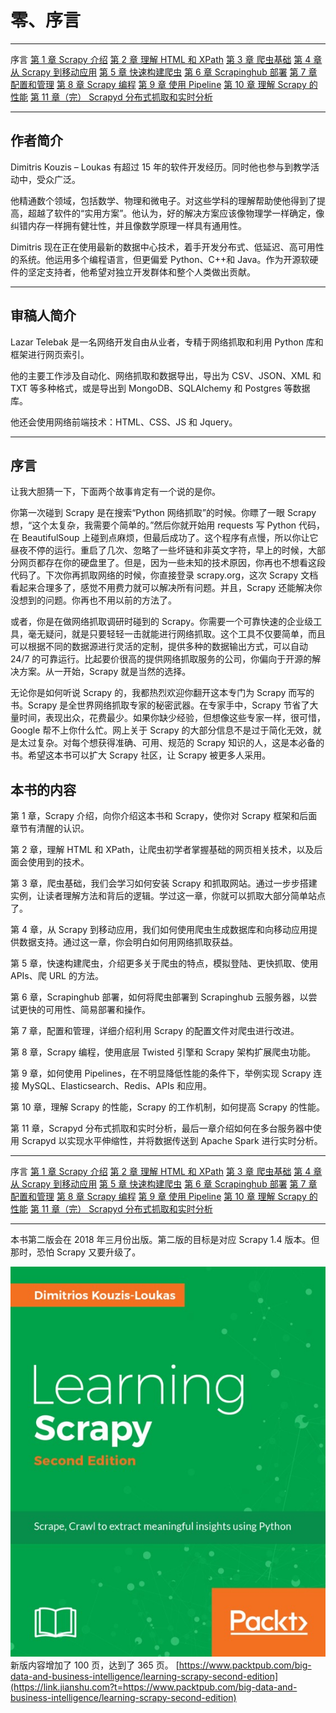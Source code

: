 # 零、序言

* * *

序言
[第 1 章 Scrapy 介绍](https://www.jianshu.com/p/b807653e97bb)
[第 2 章 理解 HTML 和 XPath](https://www.jianshu.com/p/90c2c25f0c41)
[第 3 章 爬虫基础](https://www.jianshu.com/p/6ebb898841bc)
[第 4 章 从 Scrapy 到移动应用](https://www.jianshu.com/p/4156e757557f)
[第 5 章 快速构建爬虫](https://www.jianshu.com/p/9d1e00dc40e4)
[第 6 章 Scrapinghub 部署](https://www.jianshu.com/p/441fa74d7aad)
[第 7 章 配置和管理](https://www.jianshu.com/p/674de4eacf15)
[第 8 章 Scrapy 编程](https://www.jianshu.com/p/545d07702e7f)
[第 9 章 使用 Pipeline](https://www.jianshu.com/p/e0287e773d28)
[第 10 章 理解 Scrapy 的性能](https://www.jianshu.com/p/e9710002cb4e)
[第 11 章（完） Scrapyd 分布式抓取和实时分析](https://www.jianshu.com/p/cfca4b7e62f4)

* * *

## 作者简介

Dimitris Kouzis – Loukas 有超过 15 年的软件开发经历。同时他也参与到教学活动中，受众广泛。

他精通数个领域，包括数学、物理和微电子。对这些学科的理解帮助使他得到了提高，超越了软件的“实用方案”。他认为，好的解决方案应该像物理学一样确定，像纠错内存一样拥有健壮性，并且像数学原理一样具有通用性。

Dimitris 现在正在使用最新的数据中心技术，着手开发分布式、低延迟、高可用性的系统。他运用多个编程语言，但更偏爱 Python、C++和 Java。作为开源软硬件的坚定支持者，他希望对独立开发群体和整个人类做出贡献。

* * *

## 审稿人简介

Lazar Telebak 是一名网络开发自由从业者，专精于网络抓取和利用 Python 库和框架进行网页索引。

他的主要工作涉及自动化、网络抓取和数据导出，导出为 CSV、JSON、XML 和 TXT 等多种格式，或是导出到 MongoDB、SQLAlchemy 和 Postgres 等数据库。

他还会使用网络前端技术：HTML、CSS、JS 和 Jquery。

* * *

## 序言

让我大胆猜一下，下面两个故事肯定有一个说的是你。

你第一次碰到 Scrapy 是在搜索“Python 网络抓取”的时候。你瞟了一眼 Scrapy 想，“这个太复杂，我需要个简单的。”然后你就开始用 requests 写 Python 代码，在 BeautifulSoup 上碰到点麻烦，但最后成功了。这个程序有点慢，所以你让它昼夜不停的运行。重启了几次、忽略了一些坏链和非英文字符，早上的时候，大部分网页都存在你的硬盘里了。但是，因为一些未知的技术原因，你再也不想看这段代码了。下次你再抓取网络的时候，你直接登录 scrapy.org，这次 Scrapy 文档看起来合理多了，感觉不用费力就可以解决所有问题。并且，Scrapy 还能解决你没想到的问题。你再也不用以前的方法了。

或者，你是在做网络抓取调研时碰到的 Scrapy。你需要一个可靠快速的企业级工具，毫无疑问，就是只要轻轻一击就能进行网络抓取。这个工具不仅要简单，而且可以根据不同的数据源进行灵活的定制，提供多种的数据输出方式，可以自动 24/7 的可靠运行。比起要价很高的提供网络抓取服务的公司，你偏向于开源的解决方案。从一开始，Scrapy 就是当然的选择。

无论你是如何听说 Scrapy 的，我都热烈欢迎你翻开这本专门为 Scrapy 而写的书。Scrapy 是全世界网络抓取专家的秘密武器。在专家手中，Scrapy 节省了大量时间，表现出众，花费最少。如果你缺少经验，但想像这些专家一样，很可惜，Google 帮不上你什么忙。网上关于 Scrapy 的大部分信息不是过于简化无效，就是太过复杂。对每个想获得准确、可用、规范的 Scrapy 知识的人，这是本必备的书。希望这本书可以扩大 Scrapy 社区，让 Scrapy 被更多人采用。

## 本书的内容

第 1 章，Scrapy 介绍，向你介绍这本书和 Scrapy，使你对 Scrapy 框架和后面章节有清醒的认识。

第 2 章，理解 HTML 和 XPath，让爬虫初学者掌握基础的网页相关技术，以及后面会使用到的技术。

第 3 章，爬虫基础，我们会学习如何安装 Scrapy 和抓取网站。通过一步步搭建实例，让读者理解方法和背后的逻辑。学过这一章，你就可以抓取大部分简单站点了。

第 4 章，从 Scrapy 到移动应用，我们如何使用爬虫生成数据库和向移动应用提供数据支持。通过这一章，你会明白如何用网络抓取获益。

第 5 章，快速构建爬虫，介绍更多关于爬虫的特点，模拟登陆、更快抓取、使用 APIs、爬 URL 的方法。

第 6 章，Scrapinghub 部署，如何将爬虫部署到 Scrapinghub 云服务器，以尝试更快的可用性、简易部署和操作。

第 7 章，配置和管理，详细介绍利用 Scrapy 的配置文件对爬虫进行改进。

第 8 章，Scrapy 编程，使用底层 Twisted 引擎和 Scrapy 架构扩展爬虫功能。

第 9 章，如何使用 Pipelines，在不明显降低性能的条件下，举例实现 Scrapy 连接 MySQL、Elasticsearch、Redis、APIs 和应用。

第 10 章，理解 Scrapy 的性能，Scrapy 的工作机制，如何提高 Scrapy 的性能。

第 11 章，Scrapyd 分布式抓取和实时分析，最后一章介绍如何在多台服务器中使用 Scrapyd 以实现水平伸缩性，并将数据传送到 Apache Spark 进行实时分析。

* * *

序言
[第 1 章 Scrapy 介绍](https://www.jianshu.com/p/b807653e97bb)
[第 2 章 理解 HTML 和 XPath](https://www.jianshu.com/p/90c2c25f0c41)
[第 3 章 爬虫基础](https://www.jianshu.com/p/6ebb898841bc)
[第 4 章 从 Scrapy 到移动应用](https://www.jianshu.com/p/4156e757557f)
[第 5 章 快速构建爬虫](https://www.jianshu.com/p/9d1e00dc40e4)
[第 6 章 Scrapinghub 部署](https://www.jianshu.com/p/441fa74d7aad)
[第 7 章 配置和管理](https://www.jianshu.com/p/674de4eacf15)
[第 8 章 Scrapy 编程](https://www.jianshu.com/p/545d07702e7f)
[第 9 章 使用 Pipeline](https://www.jianshu.com/p/e0287e773d28)
[第 10 章 理解 Scrapy 的性能](https://www.jianshu.com/p/e9710002cb4e)
[第 11 章（完） Scrapyd 分布式抓取和实时分析](https://www.jianshu.com/p/cfca4b7e62f4)

* * *

本书第二版会在 2018 年三月份出版。第二版的目标是对应 Scrapy 1.4 版本。但那时，恐怕 Scrapy 又要升级了。

![](img/bdae4bb89924cc713758709f968ad163.jpg)
新版内容增加了 100 页，达到了 365 页。
[https://www.packtpub.com/big-data-and-business-intelligence/learning-scrapy-second-edition](https://link.jianshu.com?t=https://www.packtpub.com/big-data-and-business-intelligence/learning-scrapy-second-edition)